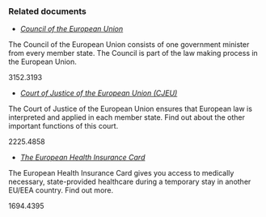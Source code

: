 ###  Related documents

  * [ _Council of the European Union_ ](/en/government-in-ireland/european-government/eu-institutions/council-of-the-european-union/)

The Council of the European Union consists of one government minister from
every member state. The Council is part of the law making process in the
European Union.

3152.3193

  * [ _Court of Justice of the European Union (CJEU)_ ](/en/government-in-ireland/european-government/eu-institutions/european-court-of-justice/)

The Court of Justice of the European Union ensures that European law is
interpreted and applied in each member state. Find out about the other
important functions of this court.

2225.4858

  * [ _The European Health Insurance Card_ ](/en/travel-and-recreation/travel-abroad/european-health-insurance-card/)

The European Health Insurance Card gives you access to medically necessary,
state-provided healthcare during a temporary stay in another EU/EEA country.
Find out more.

1694.4395
